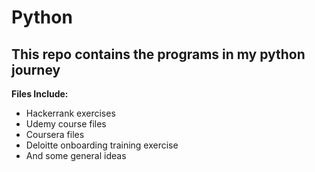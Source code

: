 # Python

## This repo contains the programs in my python journey

**Files Include:**

- Hackerrank exercises
- Udemy course files
- Coursera files
- Deloitte onboarding training exercise
- And some general ideas
